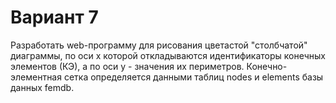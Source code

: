 # Вариант 7

Разработать web-программу для рисования цветастой "столбчатой" диаграммы, по оси x которой откладываются идентификаторы конечных элементов (КЭ), а по оси y - значения их периметров. Конечно-элементная сетка определяется данными таблиц nodes и elements базы данных femdb. 